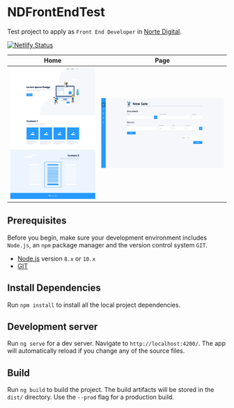# NDFrontEndTest

Test project to apply as `Front End Developer` in [Norte Digital](https://norte.digital/en/home/).

[![Netlify Status](https://api.netlify.com/api/v1/badges/846435bb-807b-4ec9-84dd-b1c988554185/deploy-status)](https://app.netlify.com/sites/nd-frontend-test/deploys)

| Home | Page |
|------|------|
| ![Alt text](/src/assets/images/screenshot-home.png?raw=true "Home page screenshot") | ![Alt text](/src/assets/images/screenshot-sales.png?raw=true "Sales page screenshot") |

## Prerequisites
Before you begin, make sure your development environment includes `Node.js`, an `npm` package manager and the version control system `GIT`. 

- [Node.js](https://nodejs.org/es/) version `8.x` or `10.x`
- [GIT](https://git-scm.com/)

## Install Dependencies
Run `npm install` to install all the local project dependencies.

## Development server
Run `ng serve` for a dev server. Navigate to `http://localhost:4200/`. The app will automatically reload if you change any of the source files.

## Build
Run `ng build` to build the project. The build artifacts will be stored in the `dist/` directory. Use the `--prod` flag for a production build.
